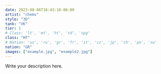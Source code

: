 ```yaml
---
date: 2023-08-06T16:43:18-06:00
artist: "chems"
style: "3D"
tank: "VK"
tier: 1
# Class: 'lt', 'mt', 'ht', 'td', 'spg'
class: "HT"
# Nation: 'us', 'ru', 'gr', 'fr', 'it', 'cz', 'jp', 'ch', 'po', 'sw'
nation: "GR"
images: ["example.jpg", "example2.jpg"]
---
```

Write your description here.